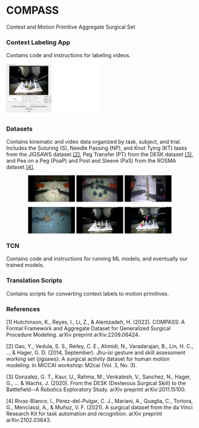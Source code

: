 # COMPASS
Context and Motion Primitive Aggregate Surgical Set

### Context Labeling App 
Contains code and instructions for labeling videos.

<img align="middle" src="https://github.com/UVA-DSA/COMPASS/blob/main/Figures/poap_app_2.png" width="50%">

### Datasets
Contains kinematic and video data organized by task, subject, and trial.
Includes the Suturing (S), Needle Passing (NP), and Knot Tying (KT) tasks from the JIGSAWS dataset [[2]](#2), Peg Transfer (PT) from the DESK dataset [[3]](#3), and Pea on a Peg (PoaP) and Post and Sleeve (PaS) from the ROSMA dataset [[4]](#4).


<p align="middle" float="left">
  <img align="top" src="https://github.com/UVA-DSA/COMPASS/blob/main/Figures/suturing_frame.png" alt="Suturing" title="Suturing" width="25%"/>
  <img align="top" src="https://github.com/UVA-DSA/COMPASS/blob/main/Figures/needle_passing_frame.png" alt="Needle Passing" title="Needle Passing" width="25%"/>
  <img align="top" src="https://github.com/UVA-DSA/COMPASS/blob/main/Figures/knot_tying_frame.png" alt="Knot Tying" title="Knot Tying" width="25%"/>
</p>

<p align="middle" float="left">
  <img align="top" src="https://github.com/UVA-DSA/COMPASS/blob/main/Figures/PT_frame.png" alt="Peg Transfer" title="Peg Transfer" width="25%"/>
  <img align="top" src="https://github.com/UVA-DSA/COMPASS/blob/main/Figures/PoaP_frame.png" alt="Pea on a Peg" title="Pea on a Peg" width="25%"/>
  <img align="top" src="https://github.com/UVA-DSA/COMPASS/blob/main/Figures/PaS_frame.png" alt="Post and Sleeve" title="Post and Sleeve" width="25%"/>
</p>



### TCN
Contains code and instructions for running ML models; and eventually our trained models.

### Translation Scripts
Contains scripts for converting context labels to motion primitives.



### References
<a id="1">[1]</a>
Hutchinson, K., Reyes, I., Li, Z., & Alemzadeh, H. (2022). COMPASS: A Formal Framework and Aggregate Dataset for Generalized Surgical Procedure Modeling. arXiv preprint arXiv:2209.06424.

<a id="2">[2]</a> 
Gao, Y., Vedula, S. S., Reiley, C. E., Ahmidi, N., Varadarajan, B., Lin, H. C., ... & Hager, G. D. (2014, September). Jhu-isi gesture and skill assessment working set (jigsaws): A surgical activity dataset for human motion modeling. In MICCAI workshop: M2cai (Vol. 3, No. 3).

<a id="3">[3]</a>
Gonzalez, G. T., Kaur, U., Rahma, M., Venkatesh, V., Sanchez, N., Hager, G., ... & Wachs, J. (2020). From the DESK (Dexterous Surgical Skill) to the Battlefield--A Robotics Exploratory Study. arXiv preprint arXiv:2011.15100.

<a id="4">[4]</a>
Rivas-Blanco, I., Pérez-del-Pulgar, C. J., Mariani, A., Quaglia, C., Tortora, G., Menciassi, A., & Muñoz, V. F. (2021). A surgical dataset from the da Vinci Research Kit for task automation and recognition. arXiv preprint arXiv:2102.03643.

